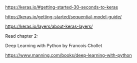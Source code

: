 https://keras.io/#getting-started-30-seconds-to-keras

https://keras.io/getting-started/sequential-model-guide/

https://keras.io/layers/about-keras-layers/

Read chapter 2:

Deep Learning with Python by Francois Chollet

https://www.manning.com/books/deep-learning-with-python
